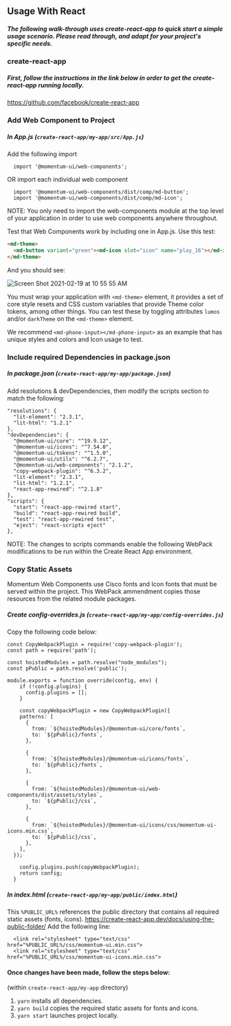 ## Usage With React

##### The following walk-through uses create-react-app to quick start a simple usage scenario. Please read through, and adapt for your project's specific needs.

### create-react-app
##### First, follow the instructions in the link below in order to get the create-react-app running locally.
https://github.com/facebook/create-react-app


### Add Web Component to Project
##### In App.js (`create-react-app/my-app/src/App.js`)
Add the following import
```
  import '@momentum-ui/web-components';
```
OR import each individual web component
```
  import '@momentum-ui/web-components/dist/comp/md-button';
  import '@momentum-ui/web-components/dist/comp/md-icon';
```
NOTE: You only need to import the web-components module at the top level of your application in order to use web components anywhere throughout.

Test that Web Components work by including one in App.js. Use this test:

```html
<md-theme>
  <md-button variant="green"><md-icon slot="icon" name="play_16"></md-icon><span slot="text">Code On!</span></md-button>
</md-theme>
```
And you should see:

![Screen Shot 2021-02-19 at 10 55 55 AM](https://user-images.githubusercontent.com/17099707/108549087-8c0e9880-72a1-11eb-9c71-7d6c6162f9cb.png)

You must wrap your application with `<md-theme>` element, it provides a set of core style resets and CSS custom variables that provide Theme color tokens, among other things. You can test these by toggling attributes `lumos` and/or `darkTheme` on the `<md-theme>` element.

We recommend `<md-phone-input></md-phone-input>` as an example that has unique styles and colors and Icon usage to test. 

### Include required Dependencies in package.json
##### In package.json (`create-react-app/my-app/package.json`)
Add resolutions & devDependencies, then modify the scripts section to match the following:
  ```
  "resolutions": {
    "lit-element": "2.3.1",
    "lit-html": "1.2.1"
  },
  "devDependencies": {
    "@momentum-ui/core": "^19.9.12",
    "@momentum-ui/icons": "^7.54.0",
    "@momentum-ui/tokens": "^1.5.0",
    "@momentum-ui/utils": "^6.2.7",
    "@momentum-ui/web-components": "2.1.2",
    "copy-webpack-plugin": "^6.3.2",
    "lit-element": "2.3.1",
    "lit-html": "1.2.1",
    "react-app-rewired": "^2.1.8"
  },
  "scripts": {
    "start": "react-app-rewired start",
    "build": "react-app-rewired build",
    "test": "react-app-rewired test",
    "eject": "react-scripts eject"
  },
  ```
NOTE: The changes to scripts commands enable the following WebPack modifications to be run within the Create React App environment.
  
### Copy Static Assets
Momentum Web Components use Cisco fonts and Icon fonts that must be served within the project. This WebPack ammendment copies those resources from the related module packages.
##### Create config-overrides.js (`create-react-app/my-app/config-overrides.js`)
Copy the following code below:
```
const CopyWebpackPlugin = require('copy-webpack-plugin');
const path = require('path');

const hoistedModules = path.resolve("node_modules");
const pPublic = path.resolve('public');

module.exports = function override(config, env) {
    if (!config.plugins) {
      config.plugins = [];
    }

    const copyWebpackPlugin = new CopyWebpackPlugin({
    patterns: [
      {
        from: `${hoistedModules}/@momentum-ui/core/fonts`,
        to: `${pPublic}/fonts`,
      },

      {
        from: `${hoistedModules}/@momentum-ui/icons/fonts`,
        to: `${pPublic}/fonts`,
      },
      
      {
        from: `${hoistedModules}/@momentum-ui/web-components/dist/assets/styles`,
        to: `${pPublic}/css`,
      },

      {
        from: `${hoistedModules}/@momentum-ui/icons/css/momentum-ui-icons.min.css`,
        to: `${pPublic}/css`,
      },
    ],
  });

    config.plugins.push(copyWebpackPlugin);
    return config;
  }
```

##### In index.html (`create-react-app/my-app/public/index.html`)
This `%PUBLIC_URL%` references the public directory that contains all required static assets (fonts, icons).
https://create-react-app.dev/docs/using-the-public-folder/
Add the following line:
```
  <link rel="stylesheet" type="text/css" href="%PUBLIC_URL%/css/momentum-ui.min.css">
  <link rel="stylesheet" type="text/css" href="%PUBLIC_URL%/css/momentum-ui-icons.min.css">
```

#### Once changes have been made, follow the steps below:

(within `create-react-app/my-app` directory)

1. `yarn` installs all dependencies.
2. `yarn build` copies the required static assets for fonts and icons.
3. `yarn start` launches project locally.
 

